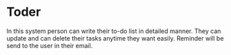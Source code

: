 # Toder
In this system person can write their to-do list in detailed manner. They can update and can delete their tasks anytime they want easily. Reminder will be send to the user in their email.
